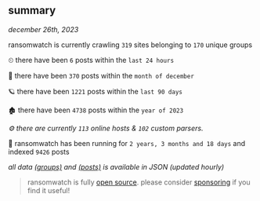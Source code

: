 
## summary
_december 26th, 2023_

ransomwatch is currently crawling `319` sites belonging to `170` unique groups

⏲ there have been `6` posts within the `last 24 hours`

🦈 there have been `370` posts within the `month of december`

🪐 there have been `1221` posts within the `last 90 days`

🏚 there have been `4738` posts within the `year of 2023`

_⚙️ there are currently `113` online hosts & `102` custom parsers._

🦕 ransomwatch has been running for `2 years, 3 months and 18 days` and indexed `9426` posts

_all data  [(groups)](http://ransomwhat.telemetry.ltd/groups) and [(posts)](http://ransomwhat.telemetry.ltd/posts) is available in JSON (updated hourly)_

> ransomwatch is fully [open source](https://github.com/joshhighet/ransomwatch#ransomwatch--). please consider [sponsoring](https://github.com/sponsors/joshhighet) if you find it useful!
